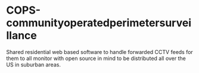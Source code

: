 # COPS-communityoperatedperimetersurveillance
Shared residential web based software to handle forwarded CCTV feeds for them to all monitor with open source in mind to be distributed all over the US in suburban areas.
